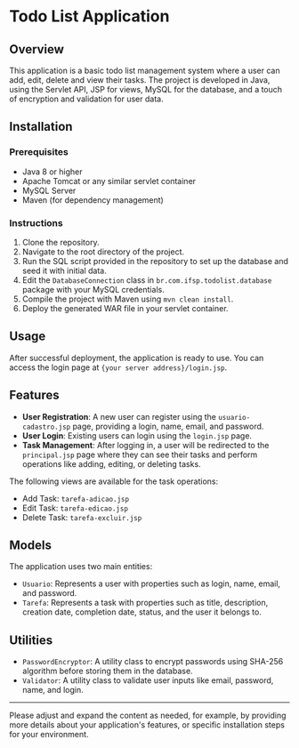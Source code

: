 # Todo List Application

## Overview

This application is a basic todo list management system where a user can add, edit, delete and view their tasks. The project is developed in Java, using the Servlet API, JSP for views, MySQL for the database, and a touch of encryption and validation for user data.

## Installation

### Prerequisites

- Java 8 or higher
- Apache Tomcat or any similar servlet container
- MySQL Server
- Maven (for dependency management)

### Instructions

1. Clone the repository.
2. Navigate to the root directory of the project.
3. Run the SQL script provided in the repository to set up the database and seed it with initial data.
4. Edit the `DatabaseConnection` class in `br.com.ifsp.todolist.database` package with your MySQL credentials.
5. Compile the project with Maven using `mvn clean install`.
6. Deploy the generated WAR file in your servlet container.

## Usage

After successful deployment, the application is ready to use. You can access the login page at `{your server address}/login.jsp`.

## Features

- **User Registration**: A new user can register using the `usuario-cadastro.jsp` page, providing a login, name, email, and password.
- **User Login**: Existing users can login using the `login.jsp` page.
- **Task Management**: After logging in, a user will be redirected to the `principal.jsp` page where they can see their tasks and perform operations like adding, editing, or deleting tasks.

The following views are available for the task operations:
- Add Task: `tarefa-adicao.jsp`
- Edit Task: `tarefa-edicao.jsp`
- Delete Task: `tarefa-excluir.jsp`

## Models

The application uses two main entities:
- `Usuario`: Represents a user with properties such as login, name, email, and password.
- `Tarefa`: Represents a task with properties such as title, description, creation date, completion date, status, and the user it belongs to.

## Utilities

- `PasswordEncryptor`: A utility class to encrypt passwords using SHA-256 algorithm before storing them in the database.
- `Validator`: A utility class to validate user inputs like email, password, name, and login.

---

Please adjust and expand the content as needed, for example, by providing more details about your application's features, or specific installation steps for your environment.
